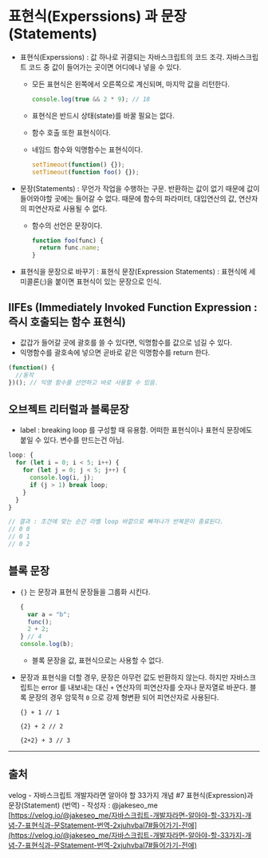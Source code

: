 # 표현식(Experssions) 과 문장(Statements)

- 표현식(Experssions) : 값 하나로 귀결되는 자바스크립트의 코드 조각. 자바스크립트 코드 중 값이 들어가는 곳이면 어디에나 넣을 수 있다.

  - 모든 표현식은 왼쪽에서 오른쪽으로 계신되며, 마지막 값을 리턴한다.

    ```javascript
    console.log(true && 2 * 9); // 18
    ```

  - 표현식은 반드시 상태(state)를 바꿀 필요는 없다.
  - 함수 호출 또한 표현식이다.
  - 네임드 함수와 익명함수는 표현식이다.
    ```javascript
    setTimeout(function() {});
    setTimeout(function foo() {});
    ```

- 문장(Statements) : 무언가 작업을 수행하는 구문. 반환하는 값이 없기 때문에 값이 들어와야할 곳에는 들어갈 수 없다. 때문에 함수의 파라미터, 대입연산의 값, 연산자의 피연산자로 사용될 수 없다.
  - 함수의 선언은 문장이다.
    ```javascript
    function foo(func) {
      return func.name;
    }
    ```
- 표현식을 문장으로 바꾸기 : 표현식 문장(Expression Statements) : 표현식에 세미콜론(;)을 붙이면 표현식이 있는 문장으로 인식.

## IIFEs (Immediately Invoked Function Expression : 즉시 호출되는 함수 표현식)

- 값갑가 들어갈 곳에 괄호를 쓸 수 있다면, 익명함수를 값으로 넘길 수 있다.
- 익명함수를 괄호속에 넣으면 곧바로 같은 익명함수를 return 한다.

```javascript
(function() {
  //동작
})(); // 익명 함수를 선언하고 바로 사용할 수 있음.
```

## 오브젝트 리터럴과 블록문장

- label : breaking loop 를 구성할 때 유용함. 어떠한 표현식이나 표현식 문장에도 붙일 수 있다. 변수를 만드는건 아님.

```javascript
loop: {
  for (let i = 0; i < 5; i++) {
    for (let j = 0; j < 5; j++) {
      console.log(i, j);
      if (j > 1) break loop;
    }
  }
}

// 결과 : 조건에 맞는 순간 라벨 loop 바깥으로 빠져나가 반복문이 종료된다.
// 0 0
// 0 1
// 0 2
```

## 블록 문장

- `{}` 는 문장과 표현식 문장들을 그룹화 시킨다.

  ```javascript
  {
    var a = "b";
    func();
    2 + 2;
  } // 4
  console.log(b);
  ```

  - 블록 문장을 값, 표현식으로는 사용할 수 없다.

- 문장과 표현식을 더할 경우, 문장은 아무런 값도 반환하지 않는다. 하지만 자바스크립트는 error 를 내보내는 대신 `+` 연산자의 피연산자를 숫자나 문자열로 바꾼다. 블록 문장의 경우 암묵적 `0` 으로 강제 형변환 되어 피연산자로 사용된다.

  ```
  {} + 1 // 1

  {2} + 2 // 2

  {2+2} + 3 // 3
  ```

---

## 출처

velog - 자바스크립트 개발자라면 알아야 할 33가지 개념 #7 표현식(Expression)과 문장(Statement) (번역) - 작성자 : @jakeseo_me [https://velog.io/@jakeseo_me/자바스크립트-개발자라면-알아야-할-33가지-개념-7-표현식과-문Statement-번역-2xjuhvbal7#들어가기-전에](https://velog.io/@jakeseo_me/자바스크립트-개발자라면-알아야-할-33가지-개념-7-표현식과-문Statement-번역-2xjuhvbal7#들어가기-전에)
